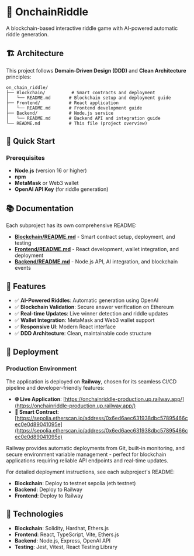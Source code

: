 # 🎯 OnchainRiddle

A blockchain-based interactive riddle game with AI-powered automatic riddle generation.

## 🏗️ Architecture

This project follows **Domain-Driven Design (DDD)** and **Clean Architecture** principles:

```
on_chain_riddle/
├── Blockchain/          # Smart contracts and deployment
│   └── README.md       # Blockchain setup and deployment guide
├── Frontend/           # React application
│   └── README.md       # Frontend development guide
├── Backend/            # Node.js service
│   └── README.md       # Backend API and integration guide
└── README.md           # This file (project overview)
```

## 🚀 Quick Start

### Prerequisites
- **Node.js** (version 16 or higher)
- **npm**
- **MetaMask** or Web3 wallet
- **OpenAI API Key** (for riddle generation)


## 📚 Documentation

Each subproject has its own comprehensive README:

- **[Blockchain/README.md](./Blockchain/README.md)** - Smart contract setup, deployment, and testing
- **[Frontend/README.md](./Frontend/README.md)** - React development, wallet integration, and deployment
- **[Backend/README.md](./Backend/README.md)** - Node.js API, AI integration, and blockchain events

## 🎯 Features

- ✅ **AI-Powered Riddles**: Automatic generation using OpenAI
- ✅ **Blockchain Validation**: Secure answer verification on Ethereum
- ✅ **Real-time Updates**: Live winner detection and riddle updates
- ✅ **Wallet Integration**: MetaMask and Web3 wallet support
- ✅ **Responsive UI**: Modern React interface
- ✅ **DDD Architecture**: Clean, maintainable code structure


## 🚀 Deployment

### Production Environment
The application is deployed on **Railway**, chosen for its seamless CI/CD pipeline and developer-friendly features:

- **🌐 Live Application**: [https://onchainriddle-production.up.railway.app/](https://onchainriddle-production.up.railway.app/)
- **🔗 Smart Contract**: [https://sepolia.etherscan.io/address/0x6ed6aec631938dbc57895466cec0e0d89041095e](https://sepolia.etherscan.io/address/0x6ed6aec631938dbc57895466cec0e0d89041095e)

Railway provides automatic deployments from Git, built-in monitoring, and secure environment variable management - perfect for blockchain applications requiring reliable API endpoints and real-time updates.

For detailed deployment instructions, see each subproject's README:
- **Blockchain**: Deploy to testnet sepolia (eth testnet)
- **Backend**: Deploy to Railway
- **Frontend**: Deploy to Railway

## 🔧 Technologies

- **Blockchain**: Solidity, Hardhat, Ethers.js
- **Frontend**: React, TypeScript, Vite, Ethers.js
- **Backend**: Node.js, Express, OpenAI API
- **Testing**: Jest, Vitest, React Testing Library

